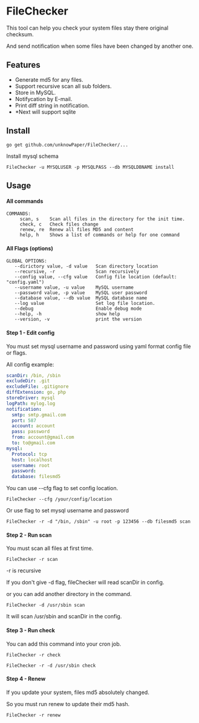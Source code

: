 # FileChecker

This tool can help you check your system files stay there original checksum.

And send notification when some files have been changed by another one.

## Features

* Generate md5 for any files.
* Support recursive scan all sub folders.
* Store in MySQL.
* Notifycation by E-mail.
* Print diff string in notification.
* *Next will support sqlite

## Install

```
go get github.com/unknowPaper/FileChecker/...
```

Install mysql schema

```
FileChecker -u MYSQLUSER -p MYSQLPASS --db MYSQLDBNAME install
```

## Usage

#### All commands
```
COMMANDS:
     scan, s    Scan all files in the directory for the init time.
     check, c   Check files change
     renew, re  Renew all files MD5 and content
     help, h    Shows a list of commands or help for one command
```

#### All Flags (options)
```
GLOBAL OPTIONS:
   --dirictory value, -d value   Scan directory location
   --recursive, -r               Scan recursively
   --config value, --cfg value   Config file location (default: "config.yaml")
   --username value, -u value    MySQL username
   --password value, -p value    MySQL user password
   --database value, --db value  MySQL database name
   --log value                   Set log file location.
   --debug                       Enable debug mode
   --help, -h                    show help
   --version, -v                 print the version
```

#### Step 1 - Edit config

You must set mysql username and password using yaml format config file or flags.

All config example:

```yaml
scanDir: /bin, /sbin
excludeDir: .git
excludeFile: .gitignore
diffExtension: go, php
storeDriver: mysql
logPath: mylog.log
notification:
  smtp: smtp.gmail.com
  port: 587
  account: account
  pass: password
  from: account@gmail.com
  to: to@gmail.com
mysql:
  Protocol: tcp
  host: localhost
  username: root
  password:
  database: filesmd5
```

You can use --cfg flag to set config location.

```
FileChecker --cfg /your/config/location
```

Or use flag to set mysql username and password

```
FileChecker -r -d "/bin, /sbin" -u root -p 123456 --db filesmd5 scan
```


#### Step 2 - Run scan

You must scan all files at first time.

```
FileChecker -r scan
```

-r is recursive

If you don't give -d flag, fileChecker will read scanDir in config.

or you can add another directory in the command.

```
FileChecker -d /usr/sbin scan
```
It will scan /usr/sbin and scanDir in the config.


#### Step 3 - Run check

You can add this command into your cron job.

```
FileChecker -r check
```

```
FileChecker -r -d /usr/sbin check
```

#### Step 4 - Renew

If you update your system, files md5 absolutely changed.

So you must run renew to update their md5 hash.

```
FileChecker -r renew
```